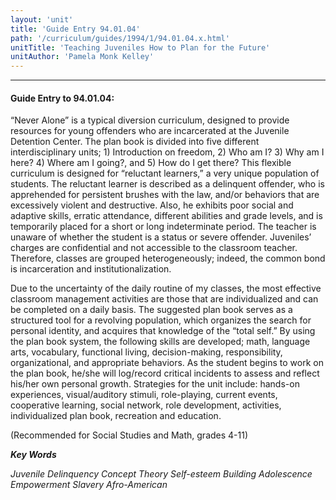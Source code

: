 ```yaml
---
layout: 'unit'
title: 'Guide Entry 94.01.04'
path: '/curriculum/guides/1994/1/94.01.04.x.html'
unitTitle: 'Teaching Juveniles How to Plan for the Future'
unitAuthor: 'Pamela Monk Kelley'
---
```


<body>
<hr/>
 <h4>
  Guide Entry to 94.01.04:
 </h4>
 “Never Alone” is a typical diversion curriculum, designed to provide resources for young offenders who are incarcerated at the Juvenile Detention Center. The plan book is divided into five different interdisciplinary units; 1) Introduction on freedom, 2) Who am I? 3) Why am I here? 4) Where am I going?, and 5) How do I get there? This flexible curriculum is designed for “reluctant learners,” a very unique population of students. The reluctant learner is described as a delinquent offender, who is apprehended for persistent brushes with the law, and/or behaviors that are excessively violent and destructive. Also, he exhibits poor social and adaptive skills, erratic attendance, different abilities and grade levels, and is temporarily placed for a short or long indeterminate period. The teacher is unaware of whether the student is a status or severe offender. Juveniles’ charges are confidential and not accessible to the classroom teacher. Therefore, classes are grouped heterogeneously; indeed, the common bond is incarceration and institutionalization.
 <p>
  Due to the uncertainty of the daily routine of my classes, the most effective classroom management activities are those that are individualized and can be completed on a daily basis. The suggested plan book serves as a structured tool for a revolving population, which organizes the search for personal identity, and acquires that knowledge of the “total self.” By using the plan book system, the following skills are developed; math, language arts, vocabulary, functional living, decision-making, responsibility, organizational, and appropriate behaviors. As the student begins to work on the plan book, he/she will log/record critical incidents to assess and reflect his/her own personal growth. Strategies for the unit include: hands-on experiences, visual/auditory stimuli, role-playing, current events, cooperative learning, social network, role development, activities, individualized plan book, recreation and education.
 </p>
 <p>
  (Recommended for Social Studies and Math, grades 4-11)
 </p>
<p>
  <b>
   <i>
    Key Words
   </i>
  </b>
  <br/>
 </p>
 <p>
  <i>
   Juvenile Delinquency Concept Theory Self-esteem Building Adolescence Empowerment Slavery Afro-American
  </i>
 </p>

</body>
